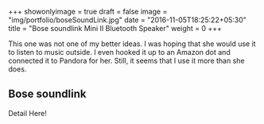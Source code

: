 +++
showonlyimage = true
draft = false
image = "img/portfolio/boseSoundLink.jpg"
date = "2016-11-05T18:25:22+05:30"
title = "Bose soundlink Mini II Bluetooth Speaker"
weight = 0
+++

This one was not one of my better ideas. I was hoping that she would use it to
listen to music outside. I even hooked it up to an Amazon dot and connected it to Pandora for her. Still, it seems that I use it more than she does.
<!--more-->


## Bose soundlink

Detail Here!

